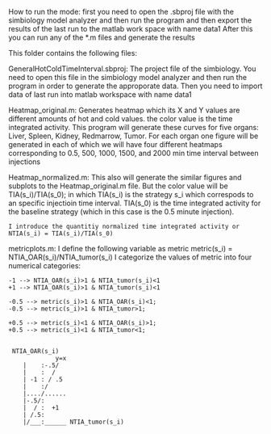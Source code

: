 

How to run the mode:
    first you need to open the .sbproj file with the simbiology
    model analyzer and then run the program and then export the results of 
    the last run to the matlab work space with name data1
    After this you can run any of the *.m files and generate the results




This folder contains the following files:


GeneralHotColdTimeInterval.sbproj:
    The project file of the simbiology. You need to open this file in the
    simbiology model analyzer and then run the program in order to generate
    the approporate data. Then you need to import data of last run into matlab
    workspace with name data1

Heatmap_original.m:
    Generates heatmap which its X and Y values are different amounts of hot
    and cold values. the color value is the time integrated activity. This
    program will generate these curves for five organs: Liver, Spleen, 
    Kidney, Redmarrow, Tumor. For each organ one figure will be generated
    in each of which we will have four different heatmaps corresponding to 
    0.5, 500, 1000, 1500, and 2000 min time interval between injections


Heatmap_normalized.m:
    This also will generate the similar figures and subplots to the 
    Heatmap_original.m file. But the color value will be TIA(s_i)/TIA(s_0);
    in which TIA(s_i) is the strategy s_i which correspods to an specific 
    injectioin time interval. TIA(s_0) is the time integrated activity for 
    the baseline strategy (which in this case is the 0.5 minute injection).

    I introduce the quantitiy normalized time integrated activity or 
    NTIA(s_i) = TIA(s_i)/TIA(s_0)


metricplots.m:
    I define the following variable as metric
    metric(s_i) = NTIA_OAR(s_i)/NTIA_tumor(s_i)
    I categorize the values of metric into four numerical categories:

    -1 --> NTIA_OAR(s_i)>1 & NTIA_tumor(s_i)<1
    +1 --> NTIA_OAR(s_i)>1 & NTIA_tumor(s_i)<1

    -0.5 --> metric(s_i)>1 & NTIA_OAR(s_i)<1;
    -0.5 --> metric(s_i)>1 & NTIA_tumor>1;

    +0.5 --> metric(s_i)<1 & NTIA_OAR(s_i)>1;
    +0.5 --> metric(s_i)<1 & NTIA_tumor<1;


     NTIA_OAR(s_i)
                 y=x
        |    :-.5/  
        |    :  /   
        | -1 : / .5 
        |    :/     
        |..../......
        |-.5/:
        |  / :  +1  
        | /.5:      
        |/___:______ NTIA_tumor(s_i)

    














